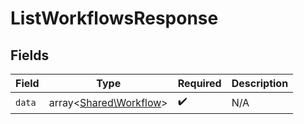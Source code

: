 # ListWorkflowsResponse


## Fields

| Field                                                     | Type                                                      | Required                                                  | Description                                               |
| --------------------------------------------------------- | --------------------------------------------------------- | --------------------------------------------------------- | --------------------------------------------------------- |
| `data`                                                    | array<[Shared\Workflow](../../Models/Shared/Workflow.md)> | :heavy_check_mark:                                        | N/A                                                       |